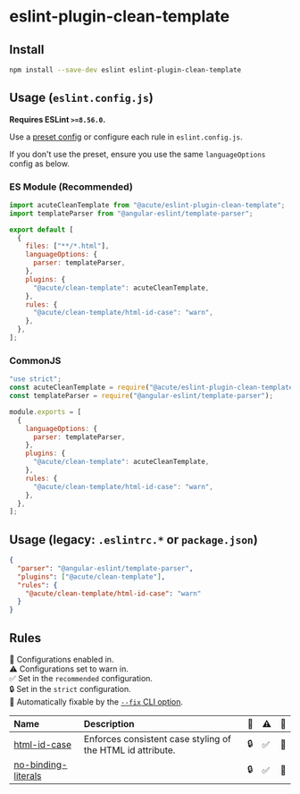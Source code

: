 # eslint-plugin-clean-template

## Install

```sh
npm install --save-dev eslint eslint-plugin-clean-template
```

## Usage (`eslint.config.js`)

**Requires ESLint `>=8.56.0`.**

Use a [preset config](#preset-configs-eslintconfigjs) or configure each rule in `eslint.config.js`.

If you don't use the preset, ensure you use the same `languageOptions` config as below.

### ES Module (Recommended)

```js
import acuteCleanTemplate from "@acute/eslint-plugin-clean-template";
import templateParser from "@angular-eslint/template-parser";

export default [
  {
    files: ["**/*.html"],
    languageOptions: {
      parser: templateParser,
    },
    plugins: {
      "@acute/clean-template": acuteCleanTemplate,
    },
    rules: {
      "@acute/clean-template/html-id-case": "warn",
    },
  },
];
```

### CommonJS

```js
"use strict";
const acuteCleanTemplate = require("@acute/eslint-plugin-clean-template");
const templateParser = require("@angular-eslint/template-parser");

module.exports = [
  {
    languageOptions: {
      parser: templateParser,
    },
    plugins: {
      "@acute/clean-template": acuteCleanTemplate,
    },
    rules: {
      "@acute/clean-template/html-id-case": "warn",
    },
  },
];
```

## Usage (legacy: `.eslintrc.*` or `package.json`)

```json
{
  "parser": "@angular-eslint/template-parser",
  "plugins": ["@acute/clean-template"],
  "rules": {
    "@acute/clean-template/html-id-case": "warn"
  }
}
```

## Rules

 <!-- begin auto-generated rules list -->

💼 Configurations enabled in.\
⚠️ Configurations set to warn in.\
✅ Set in the `recommended` configuration.\
🔒 Set in the `strict` configuration.\
🔧 Automatically fixable by the [`--fix` CLI option](https://eslint.org/docs/user-guide/command-line-interface#--fix).

| Name                                                     | Description                                                | 💼  | ⚠️  | 🔧  |
| :------------------------------------------------------- | :--------------------------------------------------------- | :-- | :-- | :-- |
| [html-id-case](docs/rules/html-id-case.md)               | Enforces consistent case styling of the HTML id attribute. | 🔒  | ✅  | 🔧  |
| [no-binding-literals](docs/rules/no-binding-literals.md) |                                                            | 🔒  | ✅  | 🔧  |

<!-- end auto-generated rules list -->
